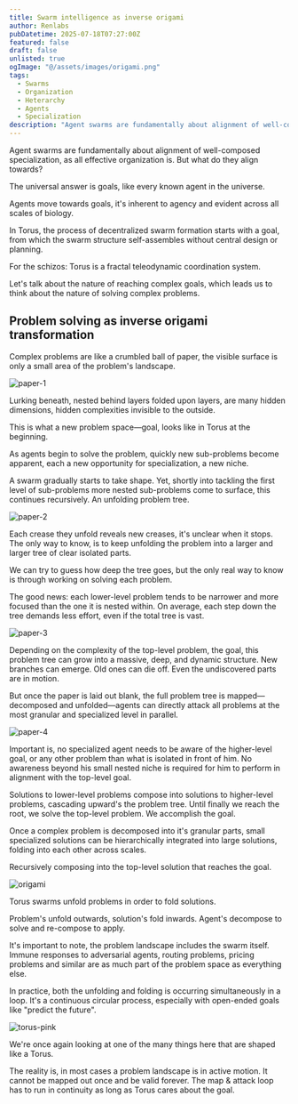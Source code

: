 ```yaml
---
title: Swarm intelligence as inverse origami
author: Renlabs
pubDatetime: 2025-07-18T07:27:00Z
featured: false
draft: false
unlisted: true
ogImage: "@/assets/images/origami.png"
tags:
  - Swarms
  - Organization
  - Heterarchy
  - Agents
  - Specialization
description: "Agent swarms are fundamentally about alignment of well-composed specialization, as all effective organization is. But what do they align towards? "
---
```


Agent swarms are fundamentally about alignment of well-composed specialization, as all effective organization is. But what do they align towards?

The universal answer is goals, like every known agent in the universe.

Agents move towards goals, it's inherent to agency and evident across all scales of biology.

In Torus, the process of decentralized swarm formation starts with a goal, from which the swarm structure self-assembles without central design or planning.

For the schizos: Torus is a fractal teleodynamic coordination system.

Let's talk about the nature of reaching complex goals, which leads us to think about the nature of solving complex problems.

## Problem solving as inverse origami transformation

Complex problems are like a crumbled ball of paper, the visible surface is only a small area of the problem's landscape.

![paper-1](@/assets/images/paper-1.png)

Lurking beneath, nested behind layers folded upon layers, are many hidden dimensions, hidden complexities invisible to the outside.

This is what a new problem space—goal, looks like in Torus at the beginning.

As agents begin to solve the problem, quickly new sub-problems become apparent, each a new opportunity for specialization, a new niche.

A swarm gradually starts to take shape. Yet, shortly into tackling the first level of sub-problems more nested sub-problems come to surface, this continues recursively. An unfolding problem tree.

![paper-2](@/assets/images/paper-2.png)

Each crease they unfold reveals new creases, it's unclear when it stops. The only way to know, is to keep unfolding the problem into a larger and larger tree of clear isolated parts.

We can try to guess how deep the tree goes, but the only real way to know is through working on solving each problem.

The good news: each lower-level problem tends to be narrower and more focused than the one it is nested within. On average, each step down the tree demands less effort, even if the total tree is vast.

![paper-3](@/assets/images/paper-3.png)

Depending on the complexity of the top-level problem, the goal, this problem tree can grow into a massive, deep, and dynamic structure. New branches can emerge. Old ones can die off. Even the undiscovered parts are in motion.

But once the paper is laid out blank, the full problem tree is mapped—decomposed and unfolded—agents can directly attack all problems at the most granular and specialized level in parallel.

![paper-4](@/assets/images/paper-4.png)

Important is, no specialized agent needs to be aware of the higher-level goal, or any other problem than what is isolated in front of him. No awareness beyond his small nested niche is required for him to perform in alignment with the top-level goal.

Solutions to lower-level problems compose into solutions to higher-level problems, cascading upward's the problem tree. Until finally we reach the root, we solve the top-level problem. We accomplish the goal.

Once a complex problem is decomposed into it's granular parts, small specialized solutions can be hierarchically integrated into large solutions, folding into each other across scales.

Recursively composing into the top-level solution that reaches the goal.

![origami](@/assets/images/origami.png)

Torus swarms unfold problems in order to fold solutions.

Problem's unfold outwards, solution's fold inwards. Agent's decompose to solve and re-compose to apply.

It's important to note, the problem landscape includes the swarm itself. Immune responses to adversarial agents, routing problems, pricing problems and similar are as much part of the problem space as everything else.

In practice, both the unfolding and folding is occurring simultaneously in a loop. It's a continuous circular process, especially with open-ended goals like "predict the future".

![torus-pink](@/assets/images/torus-pink.png)

We're once again looking at one of the many things here that are shaped like a Torus.

The reality is, in most cases a problem landscape is in active motion. It cannot be mapped out once and be valid forever. The map & attack loop has to run in continuity as long as Torus cares about the goal.
